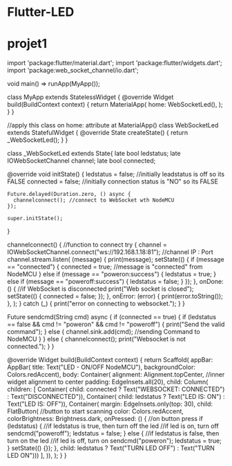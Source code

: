# Flutter-LED
# projet1
import 'package:flutter/material.dart';
import 'package:flutter/widgets.dart';
import 'package:web_socket_channel/io.dart';

void main() => runApp(MyApp());

class MyApp extends StatelessWidget {
  @override
  Widget build(BuildContext context) {
    return MaterialApp(
      home: WebSocketLed(),
    );
  }
}

//apply this class on home: attribute at MaterialApp()
class WebSocketLed extends StatefulWidget {
  @override
  State<StatefulWidget> createState() {
    return _WebSocketLed();
  }
}

class _WebSocketLed extends State<WebSocketLed>{
  late bool ledstatus;
  late IOWebSocketChannel channel;
  late bool connected;

  @override
  void initState() {
    ledstatus = false; //initially leadstatus is off so its FALSE
    connected = false; //initially connection status is "NO" so its FALSE

    Future.delayed(Duration.zero, () async {
      channelconnect(); //connect to WebSocket wth NodeMCU
    });

    super.initState();
  }

  channelconnect() {
    //function to connect
    try {
      channel =
          IOWebSocketChannel.connect("ws://192.168.1.18:81"); //channel IP : Port
      channel.stream.listen(
            (message) {
          print(message);
          setState(() {
            if (message == "connected") {
              connected = true; //message is "connected" from NodeMCU
            } else if (message == "poweron:success") {
              ledstatus = true;
            } else if (message == "poweroff:success") {
              ledstatus = false;
            }
          });
        },
        onDone: () {
          //if WebSocket is disconnected
          print("Web socket is closed");
          setState(() {
            connected = false;
          });
        },
        onError: (error) {
          print(error.toString());
        },
      );
    } catch (_) {
      print("error on connecting to websocket.");
    }
  }

  Future<void> sendcmd(String cmd) async {
    if (connected == true) {
      if (ledstatus == false && cmd != "poweron" && cmd != "poweroff") {
        print("Send the valid command");
      } else {
        channel.sink.add(cmd); //sending Command to NodeMCU
      }
    } else {
      channelconnect();
      print("Websocket is not connected.");
    }
  }

  @override
  Widget build(BuildContext context) {
    return Scaffold(
      appBar: AppBar(
          title: Text("LED - ON/OFF NodeMCU"),
          backgroundColor: Colors.redAccent),
      body: Container(
          alignment: Alignment.topCenter, //inner widget alignment to center
          padding: EdgeInsets.all(20),
          child: Column(
            children: [
              Container(
                  child: connected
                      ? Text("WEBSOCKET: CONNECTED")
                      : Text("DISCONNECTED")),
              Container(
                  child: ledstatus ? Text("LED IS: ON") : Text("LED IS: OFF")),
              Container(
                  margin: EdgeInsets.only(top: 30),
                  child: FlatButton(
                    //button to start scanning
                      color: Colors.redAccent,
                      colorBrightness: Brightness.dark,
                      onPressed: () {
                        //on button press
                        if (ledstatus) {
                          //if ledstatus is true, then turn off the led
                          //if led is on, turn off
                          sendcmd("poweroff");
                          ledstatus = false;
                        } else {
                          //if ledstatus is false, then turn on the led
                          //if led is off, turn on
                          sendcmd("poweron");
                          ledstatus = true;
                        }
                        setState(() {});
                      },
                      child: ledstatus
                          ? Text("TURN LED OFF")
                          : Text("TURN LED ON")))
            ],
          )),
    );
  }
}
